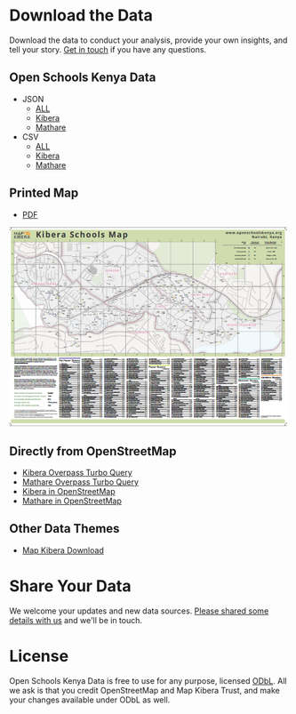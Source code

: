 Download the Data
=================

Download the data to conduct your analysis, provide your own insights, and tell your story. <a href="mailto:contact@mapkibera.org">Get in touch</a> if you have any questions.

## Open Schools Kenya Data

* JSON
    * [ALL](/schools.json)
    * [Kibera](/kibera.json)
    * [Mathare](/mathare.json)
* CSV
    * [ALL](/data/schools.csv)
    * [Kibera](/data/kibera.csv)
    * [Mathare](/data/mathare.csv)

## Printed Map

* [PDF](/static/blog-images/kibera_schools_a1_final.pdf)

<img width="500" src="/static/blog-images/poster.png" />

## Directly from OpenStreetMap
* [Kibera Overpass Turbo Query](http://overpass-turbo.eu/s/7LO)
* [Mathare Overpass Turbo Query](http://overpass-turbo.eu/s/rMZ)
* [Kibera in OpenStreetMap](http://www.openstreetmap.org/#map=15/-1.3143/36.7910)
* [Mathare in OpenStreetMap](http://www.openstreetmap.org/#map=15/-1.2580/36.8600)

## Other Data Themes
* [Map Kibera Download](http://mapkibera.org/theme/download/)

Share Your Data
==========

We welcome your updates and new data sources. [Please shared some details with us](https://docs.google.com/forms/d/1A-7reXhBCLIIQZo_jlW5MgdsTS9QLHih7CY0EA4cIj0/viewform) and we'll be in touch.

License
=======

Open Schools Kenya Data is free to use for any purpose, licensed  [ODbL](http://opendatacommons.org/licenses/odbl/). All we ask is that you credit OpenStreetMap and Map Kibera Trust, and make your changes available under ODbL as well.

